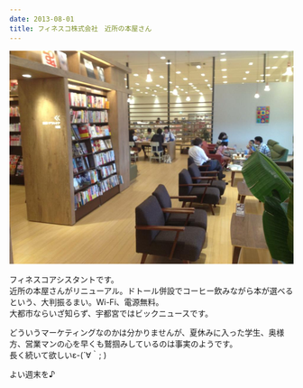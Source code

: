 ```yaml
---
date: 2013-08-01
title: フィネスコ株式会社　近所の本屋さん
---
```




![画像](/images/uploads/20130802finesco_orig.jpg)

フィネスコアシスタントです。  
近所の本屋さんがリニューアル。ドトール併設でコーヒー飲みながら本が選べるという、大判振るまい。Wi-Fi、電源無料。  
大都市ならいざ知らず、宇都宮ではビックニュースです。  
  
どういうマーケティングなのかは分かりませんが、夏休みに入った学生、奥様方、営業マンの心を早くも鷲掴みしているのは事実のようです。  
長く続いて欲しいε-(´∀｀; )  
  
よい週末を♪
